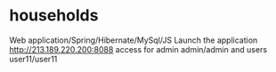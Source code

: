 # households
 Web application/Spring/Hibernate/MySql/JS 
 Launch the application http://213.189.220.200:8088 
 access for admin admin/admin and users user11/user11
